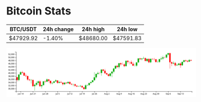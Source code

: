 # Bitcoin Stats

BTC/USDT|24h change|24h high|24h low|
|---|---|---|---|
|$47929.92|-1.40%|$48680.00|$47591.83|

<img src="./chart.svg">

